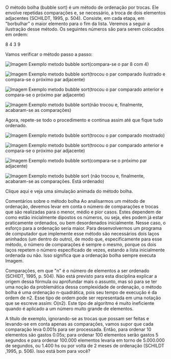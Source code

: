 O método bolha (bubble sort) é um método de ordenação por trocas. Ele envolve repetidas comparações e, se necessário, a troca de dois elementos adjacentes (SCHILDT, 1995, p. 504). Consiste, em cada etapa, em "borbulhar" o maior elemento para o fim da lista. Veremos a seguir a ilustração desse método. Os seguintes números são para serem colocados em ordem:

8     4     3     9

Vamos verificar o método passo a passo:

![Imagem Exemplo metodo bubble sort](https://img.uninove.br/static/0/0/0/0/0/0/0/1/9/6/7/196721/a03i01_estrdados80_100.png)(compara-se o par 8 com 4)

![Imagem Exemplo metodo bubble sort](https://ead.uninove.br/ead/disciplinas/web/_g/estrdados80_100/imagens/a03i02_estrdados80_100.png)(trocou o par comparado ilustrado e compara-se o próximo par adjacente)

![Imagem Exemplo metodo bubble sort](https://img.uninove.br/static/0/0/0/0/0/0/0/1/9/6/7/196722/a03i03_estrdados80_100.png)(trocou o par comparado anterior e compara-se o próximo par adjacente)

![Imagem Exemplo metodo bubble sort](https://ead.uninove.br/ead/disciplinas/web/_g/estrdados80_100/imagens/a03i07_estrdados80_100.png)(não trocou e, finalmente, acabaram-se as comparações)

Agora, repete-se todo o procedimento e continua assim até que fique tudo ordenado.

![Imagem Exemplo metodo bubble sort](https://img.uninove.br/static/0/0/0/0/0/0/0/1/9/6/7/196724/a03i04_estrdados80_100.png)(trocou o par comparado mostrado)

![Imagem Exemplo metodo bubble sort](https://img.uninove.br/static/0/0/0/0/0/0/0/1/9/6/7/196723/a03i05_estrdados80_100.png)(trocou o par comparado anterior e compara-se o próximo par adjacente)

![Imagem Exemplo metodo bubble sort](https://ead.uninove.br/ead/disciplinas/web/_g/estrdados80_100/imagens/a03i06_estrdados80_100.png)(compara-se o próximo par adjacente)

![Imagem Exemplo metodo bubble sort](https://img.uninove.br/static/0/0/0/0/0/0/0/1/9/6/7/196725/a03i08_estrdados80_100.png) (não trocou e, finalmente, acabaram-se as comparações. Está ordenado)

Clique aqui e veja uma simulação animada do método bolha.

Comentários sobre o método bolha
Ao analisarmos um método de ordenação, devemos levar em conta o número de comparações e trocas que são realizadas para o menor, médio e pior casos. Estes dependem de como estão inicialmente dipostos os números, ou seja, eles podem já estar praticamente ordenados, ou bem desordenados inicialmente. Nesse caso, o esforço para a ordenação seria maior. Para desenvolvermos um programa de computador que implemente esse método são necessários dois laços aninhados (um dentro do outro), de modo que, especificamente para esse método, o número de comparações é sempre o mesmo, porque os dois laços repetem o número especificado de vezes, estando a lista inicialmente ordenada ou não. Isso significa que a ordenação bolha sempre executa Imagem.

Comparações, em que "n" é o número de elementos a ser ordenado (SCHIDT, 1995, p. 504). Não está previsto para esta disciplina explicar a origem dessa fórmula ou aprofundar mais o assunto, mas só para se ter uma noção da problemática dessa complexidade de ordenação, o método bolha é uma ordenação n-quadrática, pois seu tempo de execução é da ordem de n2. Esse tipo de ordem pode ser representada em uma notação que se escreve assim: O(n2). Este tipo de algorítmo é muito ineficiente quando é aplicado a um número muito grande de elementos.

A título de exemplo, ignorando-se as trocas que possam ser feitas e levando-se em conta apenas as comparações, vamos supor que cada comparação leva 0.001s para ser processada. Então, para ordenar 10 elementos são gastos 0.05s; para ordenar 100 elementos serão gastos 5 segundos e para ordenar 100.000 elementos levaria em torno de 5.000.000 de segundos, ou 1.400 hs ou por volta de 2 meses de ordenação (SCHILDT ,1995, p. 506). Isso está bom para você?